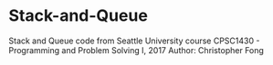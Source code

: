 # Stack-and-Queue
Stack and Queue code from Seattle University course CPSC1430 - Programming and Problem Solving I, 2017
Author: Christopher Fong
